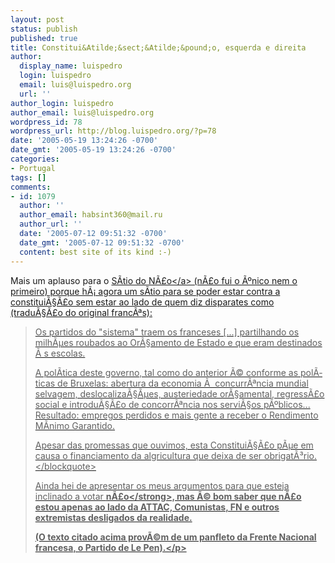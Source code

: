 ```yaml
---
layout: post
status: publish
published: true
title: Constitui&Atilde;&sect;&Atilde;&pound;o, esquerda e direita
author:
  display_name: luispedro
  login: luispedro
  email: luis@luispedro.org
  url: ''
author_login: luispedro
author_email: luis@luispedro.org
wordpress_id: 78
wordpress_url: http://blog.luispedro.org/?p=78
date: '2005-05-19 13:24:26 -0700'
date_gmt: '2005-05-19 13:24:26 -0700'
categories:
- Portugal
tags: []
comments:
- id: 1079
  author: ''
  author_email: habsint360@mail.ru
  author_url: ''
  date: '2005-07-12 09:51:32 -0700'
  date_gmt: '2005-07-12 09:51:32 -0700'
  content: best site of its kind :-)
---
```

<p>Mais um aplauso para o <a href="http:&#47;&#47;sitiodonao.weblog.com.pt&#47;">S&Atilde;&shy;tio do N&Atilde;&pound;o<&#47;a> (n&Atilde;&pound;o fui o &Atilde;&ordm;nico nem o primeiro) porque h&Atilde;&iexcl; agora um s&Atilde;&shy;tio para se poder estar contra a constitui&Atilde;&sect;&Atilde;&pound;o sem estar ao lado de quem diz disparates como (tradu&Atilde;&sect;&Atilde;&pound;o do original franc&Atilde;&ordf;s):</p>
<blockquote><p>
Os partidos do "sistema" traem os franceses [...] partilhando os milh&Atilde;&micro;es roubados ao Or&Atilde;&sect;amento de Estado e que eram destinados &Atilde;&nbsp;s escolas.</p>
<p>A pol&Atilde;&shy;tica deste governo, tal como do anterior &Atilde;&copy; conforme as pol&Atilde;&shy;ticas de Bruxelas: abertura da economia &Atilde;&nbsp; concurr&Atilde;&ordf;ncia mundial selvagem, deslocaliza&Atilde;&sect;&Atilde;&micro;es, austeriedade or&Atilde;&sect;amental, regress&Atilde;&pound;o social e introdu&Atilde;&sect;&Atilde;&pound;o de concorr&Atilde;&ordf;ncia nos servi&Atilde;&sect;os p&Atilde;&ordm;blicos... Resultado: empregos perdidos e mais gente a receber o Rendimento M&Atilde;&shy;nimo Garantido.</p>
<p>Apesar das promessas que ouvimos, esta Constitui&Atilde;&sect;&Atilde;&pound;o p&Atilde;&micro;e em causa o financiamento da algricultura que deixa de ser obrigat&Atilde;&sup3;rio.<br />
<&#47;blockquote></p>
<p>Ainda hei de apresentar os meus argumentos para que esteja inclinado a votar <strong>n&Atilde;&pound;o<&#47;strong>, mas &Atilde;&copy; bom saber que n&Atilde;&pound;o estou apenas ao lado da ATTAC, Comunistas, FN e outros extremistas desligados da realidade.</p>
<p style="font: small">(O texto citado acima prov&Atilde;&copy;m de um panfleto da Frente Nacional francesa, o Partido de Le Pen).<&#47;p></p>
